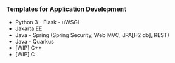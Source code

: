 ### Templates for Application Development

- Python 3 - Flask - uWSGI
- Jakarta EE
- Java - Spring (Spring Security, Web MVC, JPA[H2 db], REST)
- Java - Quarkus
- [WIP] C++
- [WIP] C

